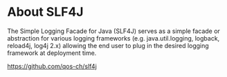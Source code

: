 # About SLF4J

The Simple Logging Facade for Java (SLF4J) serves as a simple facade or abstraction for various logging frameworks (e.g. java.util.logging, logback, reload4j, log4j 2.x) allowing the end user to plug in the desired logging framework at deployment time.

https://github.com/qos-ch/slf4j

